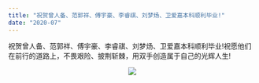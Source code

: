 ```yaml
---
title: "祝贺曾人备、范郭祥、傅宇豪、李睿祺、刘梦炀、卫爱嘉本科顺利毕业!"
date: "2020-07"
---
```


祝贺曾人备、范郭祥、傅宇豪、李睿祺、刘梦炀、卫爱嘉本科顺利毕业!祝愿他们在前行的道路上，不畏艰险、披荆斩棘，用双手创造属于自己的光辉人生!

<p align="center">
  <img src="/images/indexPic/2020/undergraduate/biye.png" />
</p> 